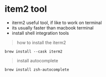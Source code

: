 
# item2 tool

- iterm2 useful tool, if like to work on terminal
- its usually faster than macbook terminal
- install shell integration tools


> how to install the iterm2
```
brew install --cask iterm2
```


> install autocomplete

```
brew install zsh-autocomplete
```